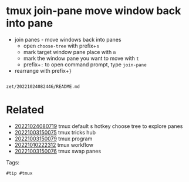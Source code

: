 # tmux join-pane move window back into pane

- join panes - move windows back into panes
  - open `choose-tree` with prefix+`s`
  - mark target window pane place with `m`
  - mark the window pane you want to move with `t`
  - prefix+`:` to open command prompt, type `join-pane`
- rearrange with prefix+`}`

```
```

` zet/20221024082446/README.md `

# Related

- [20221024080719](/zet/20221024080719/README.md) tmux default s hotkey choose tree to explore panes
- [20221003150075](/zet/20221003150075/README.md) tmux tricks hub
- [20221003150079](/zet/20221003150079/README.md) tmux program
- [20221010222312](/zet/20221010222312/README.md) tmux workflow
- [20221003150076](/zet/20221003150076/README.md) tmux swap panes

Tags:

    #tip #tmux

